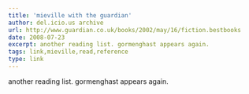 ```yaml
---
title: 'mieville with the guardian'
author: del.icio.us archive
url: http://www.guardian.co.uk/books/2002/may/16/fiction.bestbooks
date: 2008-07-23
excerpt: another reading list. gormenghast appears again.
tags: link,mieville,read,reference
type: link
---
```

another reading list. gormenghast appears again.